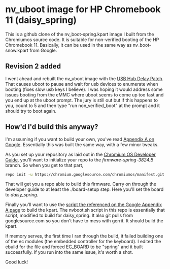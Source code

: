 nv_uboot image for HP Chromebook 11 (daisy_spring)
===============

This is a github clone of the nv_boot-spring.kpart image I built from the Chromiumos source code.  It is suitable for non-verified booting of the HP Chromebook 11.  Basically, it can be used in the same way as nv_boot-snow.kpart from Google.  

Revision 2 added
--------------------------

I went ahead and rebuilt the nv_uboot image with the [USB Hub Delay Patch](https://chromium-review.googlesource.com/#/c/65542/).  That causes uboot to pause and wait for usb devices to enumerate when booting (fixes slow usb keys I believe).  I was hoping it would address some issues booting from the eMMC where uboot seems to come up too fast and you end up at the uboot prompt.  The jury is still out but if this happens to you, count to 5 and then type "run non_verified_boot" at the prompt and it should try to boot again.  


How'd I'd build this anyway?
---------------------------

I'm assuming if you want to build your own, you've read [Appendix A on Google](http://www.chromium.org/chromium-os/u-boot-porting-guide/using-nv-u-boot-on-the-samsung-arm-chromebook).  Essentially this was built the same way, with a few minor tweaks.  

As you set up your repository as laid out in the [Chromium OS Developer Guide](http://www.chromium.org/chromium-os/developer-guide), you'll want to initialize your repo to the *firmware-spring-3824.B* branch.  So when you get to that part,

```bash
repo init -u https://chromium.googlesource.com/chromiumos/manifest.git --repo-url https://chromium.googlesource.com/external/repo.git -b firmware-spring-3824.B
```

That will get you a repo able to build this firmware.  Carry on through the developer guide to at least the ./board-setup step.  Here you'll set the board to *daisy_spring*.  

Finally you'll want to use the [script the referenced on the Google Appendix A page](http://www.chromium.org/chromium-os/u-boot-porting-guide/using-nv-u-boot-on-the-samsung-arm-chromebook#TOC-Installing-nv-U-Boot-chained-U-Boot-method-) to build the kpart.  The nvboot.sh script in this repo is essentially that script, modified to build for daisy_spring.  It also git pulls from googlesource.com so you don't have to mess with gerrit.  It should build the kpart.  

If memory serves, the first time I ran through the build, it failed building one of the ec modules (the embedded controller for the keyboard).  I edited the ebuild for the file and forced EC_BOARD to be "spring" and it built successfully.  If you run into the same issue, it's worth a shot.  

Good luck!
